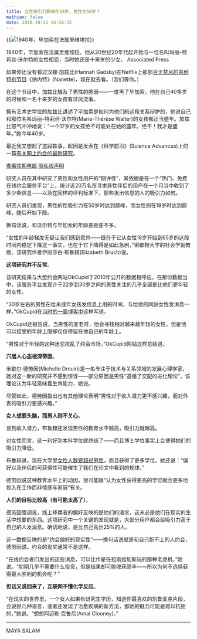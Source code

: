 ```yaml
---
title: 女性吸引力巅峰在18岁，男性在50岁？
mathjax: false
date: 2018-10-11 14:58:55
---
```

{{<img src="https://ian2.oss-cn-hangzhou.aliyuncs.com/2018-10-11-070120.jpg" alt="1940年，毕加索在法属里维埃拉">}}

1940年，毕加索在法属里维埃拉。他从20世纪20年代起开始与一位名叫玛丽-特莉丝·沃尔特的女性相恋，当时她还是十来岁的少女。 Associated Press

如果你还没有看过汉娜·加兹比(Hannah Gadsby)在Netflix上那部[百无禁忌的喜剧特别节目](https://www.nytimes.com/2018/07/24/arts/hannah-gadsby-comedy-nanette.html)《纳内特》(Nanette)，现在就去看。（我们等你。）

在这个节目中，加兹比触及了男性的脆弱——一度黑了毕加索，他在自己40多岁的时候和一名十来岁的女孩有过风流事。

拥有艺术史学位的加兹比讲述了毕加索是如何为他们的这段关系辩护的，他说自己和那位名叫玛丽\-特莉丝·沃尔特(Marie-Thérèse Walter)的女孩都正当盛年。加兹比怒气冲冲地说：“一个17岁的女孩绝不可能处在她的盛年。绝不！我才是盛年。”她今年40岁。

最近我又想起了这段轶事，起因是发表在《科学前沿》(Science Advances)上的一篇[有关网上约会的最新研究](http://advances.sciencemag.org/content/advances/4/8/eaap9815.full.pdf "Link: http://advances.sciencemag.org/content/advances/4/8/eaap9815.full.pdf")。

[查看往期电邮](https://us12.campaign-archive.com/home/?u=4811ca8b8001c18674edf6fad&id=82942a3bd2) [隐私权声明](https://help.nytimes.com/hc/en-us/articles/115014892108-Privacy-policy)

研究人员在其中研究了男性和女性用户的“期许性”，其依据是在一个“热门、免费在线约会服务平台”上，统计近20万名在寻求异性伴侣的用户在一个月当中收到了多少条信息——以及在同样的评判标准下，那些发出信息的人的吸引力如何。

研究人员们发现，男性的性吸引力在50岁时达到巅峰，而女性则在18岁时达到巅峰，随后开始下降。

换句话说，和沃尔特与毕加索的年龄差距差不多。

“女性的年龄梯度无疑让我们感到意外——既在于它从女性18岁开始到65岁的这段时间内稳定下降这一事实，也在于它下降得是如此急剧，”密歇根大学的社会学副教授、该研究作者伊丽莎白·布鲁赫(Elizabeth Bruch)说。

**这项研究并不反常**。

该研究结果与大型约会网站OkCupid于2010年公开的数据相呼应，在那份数据当中，该服务平台发现介于22岁到30岁之间的男性关注的几乎全部是比他们更年轻的女性。

“30岁左右的男性在给未成年女孩发信息上用的时间，与给他的同龄女性发消息一样，”OkCupid在[当时的一篇博客中](https://theblog.okcupid.com/the-case-for-an-older-woman-99d8cabacdf5)这样写道。

OkCupid还报告说，当男性的变老时，他会寻找相对越来越年轻的女性，但是他可以接受的年龄上限却仅仅停留在他自己的年龄上。

“男性对于年轻的这种迷恋扰乱了约会市场，”OkCupid网站这样总结道。

**穴居人心态根深蒂固**。

米歇尔·德劳因(Michelle Drouin)是一名专注于技术与关系领域的发展心理学家，她对这一新的研究并不感到惊讶——部分原因是男性“遵循了交配的进化理论”，该理论认为年轻意味着生育能力，她说。

尽管如此，德劳因指出也有其他理论表明“男性对于收入潜力更不感兴趣，而对外表的吸引力更感兴趣。”

**女人想要头脑，而男人则不关心**。

谈到收入潜力，布鲁赫还发现男性的教育水平越高，吸引力就越高。

对女性而言，这一利好到本科学位就终结了——而且博士学位事实上会使得她们的吸引力降低。

布鲁赫说，现在大学里[女性人数要超过男性](https://theblog.okcupid.com/the-case-for-an-older-woman-99d8cabacdf5)，而且获得了更多学位。她还说：“偏好以及伴侣的可获得性可能催生了我们在论文中看到的规律。”

德劳因说这种教育水平上的动因，很可能跟“认为女性获得更高的学位就会更多地投入在工作而非情感与家庭”有关。

**人们的目标比较高（有可能太高了）**。

德劳因强调说，线上择偶者的偏好反映的是他们的渴求，这未必是他们在现实的生活中想要的东西。这项研究中一个关键的发现就是，大部分用户都会给吸引力高于自己的人发消息。确切地说，是比自己高出25%的人。

这一数据反映的是“约会偏好的现实性”——换句话说就是和自己配不上的人约会，德劳因说。约会的现实通常不是这样。

“在线约会者们发出的这些消息，可以比作是在拉斯维加斯玩的那种老虎机，”她说。“初期几乎不需要什么投资，但是结果却可能收获颇丰——所以为何不选择获得最大胜利的机会呢？”

**但话又说回来了，互联网不懂化学反应**。

“在现实的世界里，一个女人如果有研究生学历，知道你最喜欢的凯鲁亚克片段，会说好几种语言，或者还发现了治愈疾病的新方法，那她的魅力可能是难以抗拒的，”她说。“想想阿迈勒·克鲁尼(Amal Clooney)。”

---
MAYA SALAM